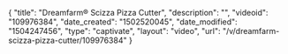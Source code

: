 {
    "title": "Dreamfarm&reg; Scizza Pizza Cutter",
    "description": "",
    "videoid": "109976384",
    "date_created": "1502520045",
    "date_modified": "1504247456",
    "type": "captivate",
    "layout": "video",
    "url": "\/v\/dreamfarm-scizza-pizza-cutter\/109976384"
}